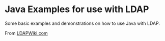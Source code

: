 # Java Examples for use with LDAP #

Some basic examples and demonstrations on how to use Java with LDAP.

From [LDAPWiki.com](https://ldapwiki.com/)



